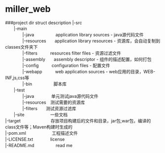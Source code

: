 # miller_web
###project dir struct description
|-src       
　　|-main       
　　　　|-java　　　　　application library sources - java源代码文件         
　　　　|-resources　　application library resources - 资源库，会自动复制到classes文件夹下       
　　　　|-filters　　　resources filter files - 资源过滤文件     
　　　　|-assembly　　assembly descriptor - 组件的描述配置，如何打包      
　　　　|-config　　　configuration files - 配置文件  
　　　　|-webapp　　　web application sources - web应用的目录，WEB-INF,js,css等          
　　　　|-bin　　　　　脚本库     
　　|-test       
　　　　|-java　　　　单元测试java源代码文件       
　　　　|-resources　测试需要的资源库        
　　　　|-filters　　测试资源过滤库     
　　|-site　　　　　　一些文档        
|-target　　　　　　　存放项目构建后的文件和目录，jar包,war包，编译的class文件等；Maven构建时生成的     
|-pom.xml　　　　　　工程描述文件      
|-LICENSE.txt　　　　license     
|-README.md　　　　　read me              
